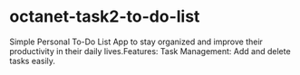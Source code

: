 # octanet-task2-to-do-list
Simple Personal To-Do List App to stay organized and improve their productivity in their daily lives.Features:  Task Management: Add and delete tasks easily.
